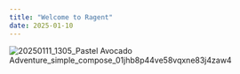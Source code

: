 ```yaml
---
title: "Welcome to Ragent"
date: 2025-01-10
---
```

![20250111_1305_Pastel Avocado Adventure_simple_compose_01jhb8p44ve58vqxne83j4zaw4](https://github.com/user-attachments/assets/d1c2238f-823f-4594-803a-04fb42aa1aa1)
